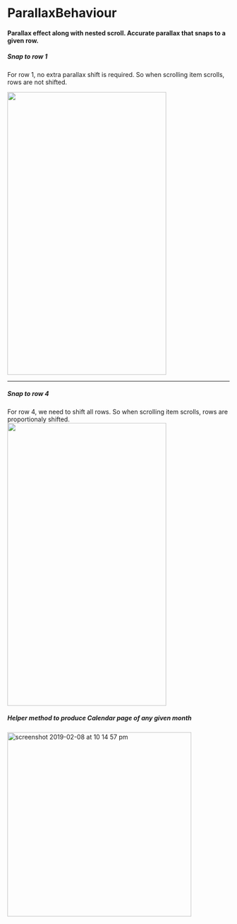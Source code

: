 # ParallaxBehaviour
#### Parallax effect along with nested scroll. Accurate parallax that snaps to a given row.

##### Snap to row 1
For row 1, no extra parallax shift is required. So when scrolling item scrolls, rows are not shifted.

<img src="https://user-images.githubusercontent.com/10809719/52365963-a8e72300-2a6e-11e9-842e-aa528d306964.gif" width="360px" height="640px"/>

---

##### Snap to row 4
For row 4, we need to shift all rows. So when scrolling item scrolls, rows are proportionaly shifted.
<img src="https://user-images.githubusercontent.com/10809719/52365964-a8e72300-2a6e-11e9-8f7f-36e198d99fac.gif" width="360px" height="640px"/>

##### Helper method to produce Calendar page of any given month

<img width="417" alt="screenshot 2019-02-08 at 10 14 57 pm" src="https://user-images.githubusercontent.com/10809719/52492591-803a6700-2bef-11e9-9ae2-c377582ab53b.png">
